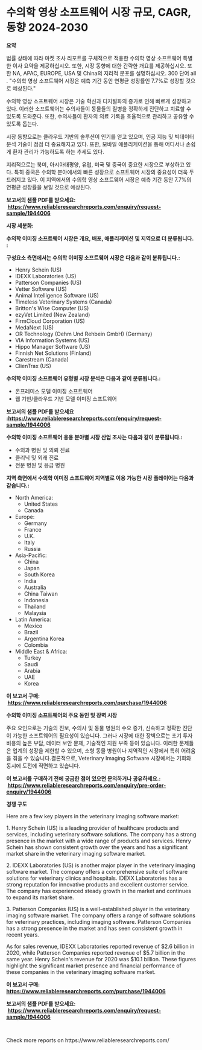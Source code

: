 <p><h1>수의학 영상 소프트웨어 시장 규모, CAGR, 동향 2024-2030</h1></p><p><strong>요약</strong></p>
<p><p>법률 상태에 따라 마켓 조사 리포트를 구체적으로 적용한 수의학 영상 소프트웨어 특별한 이사 요약을 제공하십시오. 또한, 시장 동향에 대한 간략한 개요를 제공하십시오. 또한 NA, APAC, EUROPE, USA 및 China의 지리적 분포를 설명하십시오. 300 단어 all . "수의학 영상 소프트웨어 시장은 예측 기간 동안 연평균 성장률인 7.7%로 성장할 것으로 예상된다."</p><p>수의학 영상 소프트웨어 시장은 기술 혁신과 디지털화의 증가로 인해 빠르게 성장하고 있다. 이러한 소프트웨어는 수의사들이 동물들의 질병을 정확하게 진단하고 치료할 수 있도록 도와준다. 또한, 수의사들이 환자의 의료 기록을 효율적으로 관리하고 공유할 수 있도록 돕는다.</p><p>시장 동향으로는 클라우드 기반의 솔루션이 인기를 얻고 있으며, 인공 지능 및 빅데이터 분석 기술이 점점 더 중요해지고 있다. 또한, 모바일 애플리케이션을 통해 어디서나 손쉽게 환자 관리가 가능하도록 하는 추세도 있다.</p><p>지리적으로는 북미, 아시아태평양, 유럽, 미국 및 중국이 중요한 시장으로 부상하고 있다. 특히 중국은 수의학 분야에서의 빠른 성장으로 소프트웨어 시장의 중요성이 더욱 두드러지고 있다. 이 지역에서의 수의학 영상 소프트웨어 시장은 예측 기간 동안 7.7%의 연평균 성장률을 보일 것으로 예상된다.</p></p>
<p><strong>보고서의 샘플 PDF를 받으세요: &nbsp;<a href="https://www.reliableresearchreports.com/enquiry/request-sample/1944006">https://www.reliableresearchreports.com/enquiry/request-sample/1944006</a></strong></p>
<p><strong>시장 세분화:</strong></p>
<p><strong> 수의학 이미징 소프트웨어 시장은 개요, 배포, 애플리케이션 및 지역으로 더 분류됩니다. :</strong></p>
<p><strong>구성요소 측면에서는 수의학 이미징 소프트웨어 시장은 다음과 같이 분류됩니다.:</strong></p>
<p><ul><li>Henry Schein (US)</li><li>IDEXX Laboratories (US)</li><li>Patterson Companies (US)</li><li>Vetter Software (US)</li><li>Animal Intelligence Software (US)</li><li>Timeless Veterinary Systems (Canada)</li><li>Britton's Wise Computer (US)</li><li>ezyVet Limited (New Zealand)</li><li>FirmCloud Corporation (US)</li><li>MedaNext (US)</li><li>OR Technology (Oehm Und Rehbein GmbH) (Germany)</li><li>VIA Information Systems (US)</li><li>Hippo Manager Software (US)</li><li>Finnish Net Solutions (Finland)</li><li>Carestream (Canada)</li><li>ClienTrax (US)</li></ul></p>
<p><strong> 수의학 이미징 소프트웨어 유형별 시장 분석은 다음과 같이 분류됩니다.:</strong></p>
<p><ul><li>온프레미스 모델 이미징 소프트웨어</li><li>웹 기반/클라우드 기반 모델 이미징 소프트웨어</li></ul></p>
<p><strong>보고서의 샘플 PDF를 받으세요 :<a href="https://www.reliableresearchreports.com/enquiry/request-sample/1944006">https://www.reliableresearchreports.com/enquiry/request-sample/1944006</a></strong></p>
<p><strong> 수의학 이미징 소프트웨어 응용 분야별 시장 산업 조사는 다음과 같이 분류됩니다.:</strong></p>
<p><ul><li>수의과 병원 및 의뢰 진료</li><li>클리닉 및 외래 진료</li><li>전문 병원 및 응급 병원</li></ul></p>
<p><strong>지역 측면에서 수의학 이미징 소프트웨어 지역별로 이용 가능한 시장 플레이어는 다음과 같습니다.:</strong></p>
<p><ul>
    <li>
        North America:
        <ul>
            <li>United States</li>
            <li>Canada</li>
        </ul>
    </li>
    <li>
        Europe:
        <ul>
            <li>Germany</li>
            <li>France</li>
            <li>U.K.</li>
            <li>Italy</li>
            <li>Russia</li>
        </ul>
    </li>
    <li>
        Asia-Pacific:
        <ul>
            <li>China</li>
            <li>Japan</li>
            <li>South Korea</li>
            <li>India</li>
            <li>Australia</li>
            <li>China Taiwan</li>
            <li>Indonesia</li>
            <li>Thailand</li>
            <li>Malaysia</li>
        </ul>
    </li>
    <li>
        Latin America:
        <ul>
            <li>Mexico</li>
            <li>Brazil</li>
            <li>Argentina Korea</li>
            <li>Colombia</li>
        </ul>
    </li>
    <li>
        Middle East & Africa:
        <ul>
            <li>Turkey</li>
            <li>Saudi</li>
            <li>Arabia</li>
            <li>UAE</li>
            <li>Korea</li>
        </ul>
    </li>
    </ul></p>
<p><strong>이 보고서 구매: &nbsp;<a href="https://www.reliableresearchreports.com/purchase/1944006">https://www.reliableresearchreports.com/purchase/1944006</a></strong></p>
<p><strong>수의학 이미징 소프트웨어의 주요 동인 및 장벽 시장</strong></p>
<p><p>주요 요인으로는 기술의 진보, 수의사 및 동물 병원의 수요 증가, 신속하고 정확한 진단이 가능한 소프트웨어의 필요성이 있습니다. 그러나 시장에 대한 장벽으로는 초기 투자 비용의 높은 부담, 데이터 보안 문제, 기술적인 지원 부족 등이 있습니다. 이러한 문제들은 업계의 성장을 제한할 수 있으며, 소형 동물 병원이나 지역적인 시장에서 특히 어려움을 겪을 수 있습니다.결론적으로, Veterinary Imaging Software 시장에서는 기회와 동시에 도전에 직면하고 있습니다.</p></p>
<p><strong>이 보고서를 구매하기 전에 궁금한 점이 있으면 문의하거나 공유하세요.: &nbsp;<a href="https://www.reliableresearchreports.com/enquiry/pre-order-enquiry/1944006">https://www.reliableresearchreports.com/enquiry/pre-order-enquiry/1944006</a></strong></p>
<p><strong>경쟁 구도</strong></p>
<p><p>Here are a few key players in the veterinary imaging software market:</p><p>1. Henry Schein (US) is a leading provider of healthcare products and services, including veterinary software solutions. The company has a strong presence in the market with a wide range of products and services. Henry Schein has shown consistent growth over the years and has a significant market share in the veterinary imaging software market.</p><p>2. IDEXX Laboratories (US) is another major player in the veterinary imaging software market. The company offers a comprehensive suite of software solutions for veterinary clinics and hospitals. IDEXX Laboratories has a strong reputation for innovative products and excellent customer service. The company has experienced steady growth in the market and continues to expand its market share.</p><p>3. Patterson Companies (US) is a well-established player in the veterinary imaging software market. The company offers a range of software solutions for veterinary practices, including imaging software. Patterson Companies has a strong presence in the market and has seen consistent growth in recent years.</p><p>As for sales revenue, IDEXX Laboratories reported revenue of $2.6 billion in 2020, while Patterson Companies reported revenue of $5.7 billion in the same year. Henry Schein's revenue for 2020 was $10.1 billion. These figures highlight the significant market presence and financial performance of these companies in the veterinary imaging software market.</p></p>
<p><strong>이 보고서 구매: &nbsp; <a href="https://www.reliableresearchreports.com/purchase/1944006">https://www.reliableresearchreports.com/purchase/1944006</a></strong></p>
<p><strong>보고서의 샘플 PDF를 받으세요: &nbsp;<a href="https://www.reliableresearchreports.com/enquiry/request-sample/1944006">https://www.reliableresearchreports.com/enquiry/request-sample/1944006</a></strong><strong></strong></p>
<p>&nbsp;</p>
<p>Check more reports on https://www.reliableresearchreports.com/</p>